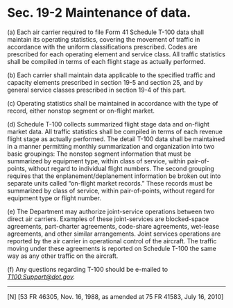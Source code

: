 # Sec. 19-2   Maintenance of data.

(a) Each air carrier required to file Form 41 Schedule T-100 data shall maintain its operating statistics, covering the movement of traffic in accordance with the uniform classifications prescribed. Codes are prescribed for each operating element and service class. All traffic statistics shall be compiled in terms of each flight stage as actually performed. 


(b) Each carrier shall maintain data applicable to the specified traffic and capacity elements prescribed in section 19-5 and section 25, and by general service classes prescribed in section 19-4 of this part. 


(c) Operating statistics shall be maintained in accordance with the type of record, either nonstop segment or on-flight market. 


(d) Schedule T-100 collects summarized flight stage data and on-flight market data. All traffic statistics shall be compiled in terms of each revenue flight stage as actually performed. The detail T-100 data shall be maintained in a manner permitting monthly summarization and organization into two basic groupings: The nonstop segment information that must be summarized by equipment type, within class of service, within pair-of-points, without regard to individual flight numbers. The second grouping requires that the enplanement/deplanement information be broken out into separate units called “on-flight market records.” These records must be summarized by class of service, within pair-of-points, without regard for equipment type or flight number.


(e) The Department may authorize joint-service operations between two direct air carriers. Examples of these joint-services are blocked-space agreements, part-charter agreements, code-share agreements, wet-lease agreements, and other similar arrangements. Joint services operations are reported by the air carrier in operational control of the aircraft. The traffic moving under these agreements is reported on Schedule T-100 the same way as any other traffic on the aircraft.


(f) Any questions regarding T-100 should be e-mailed to *T100.Support@dot.gov.*


---

[N] [53 FR 46305, Nov. 16, 1988, as amended at 75 FR 41583, July 16, 2010]




